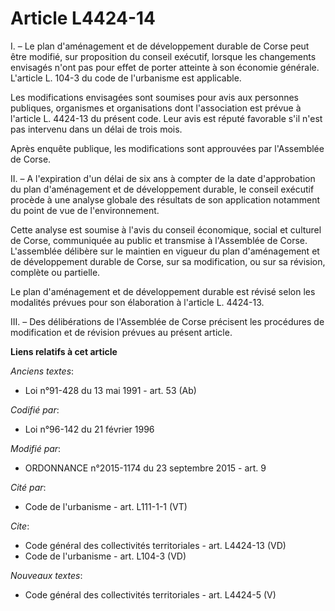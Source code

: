 # Article L4424-14

I. – Le plan d'aménagement et de développement durable de Corse peut être modifié, sur proposition du conseil exécutif,
lorsque les changements envisagés n'ont pas pour effet de porter atteinte à son économie générale. L'article L. 104-3 du code
de l'urbanisme est applicable.

Les modifications envisagées sont soumises pour avis aux personnes publiques, organismes et organisations dont l'association
est prévue à l'article L. 4424-13 du présent code. Leur avis est réputé favorable s'il n'est pas intervenu dans un délai de
trois mois.

Après enquête publique, les modifications sont approuvées par l'Assemblée de Corse.

II. – A l'expiration d'un délai de six ans à compter de la date d'approbation du plan d'aménagement et de développement
durable, le conseil exécutif procède à une analyse globale des résultats de son application notamment du point de vue de
l'environnement.

Cette analyse est soumise à l'avis du conseil économique, social et culturel de Corse, communiquée au public et transmise à
l'Assemblée de Corse. L'assemblée délibère sur le maintien en vigueur du plan d'aménagement et de développement durable de
Corse, sur sa modification, ou sur sa révision, complète ou partielle.

Le plan d'aménagement et de développement durable est révisé selon les modalités prévues pour son élaboration à l'article L.
4424-13.

III. – Des délibérations de l'Assemblée de Corse précisent les procédures de modification et de révision prévues au présent
article.

**Liens relatifs à cet article**

_Anciens textes_:

  - Loi n°91-428 du 13 mai 1991 - art. 53 (Ab)

_Codifié par_:

  - Loi n°96-142 du 21 février 1996

_Modifié par_:

  - ORDONNANCE n°2015-1174 du 23 septembre 2015 - art. 9

_Cité par_:

  - Code de l'urbanisme - art. L111-1-1 (VT)

_Cite_:

  - Code général des collectivités territoriales - art. L4424-13 (VD)
  - Code de l'urbanisme - art. L104-3 (VD)

_Nouveaux textes_:

  - Code général des collectivités territoriales - art. L4424-5 (V)
